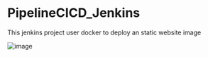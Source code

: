 # PipelineCICD_Jenkins
This jenkins project user docker to deploy an static website image 

![image](https://github.com/AbdoulAFall/PipelineCICD_Jenkins/assets/132473455/6a4fde3f-cb00-49d5-acb9-42ab61637d04)
